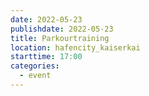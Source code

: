 ```yaml
---
date: 2022-05-23
publishdate: 2022-05-23
title: Parkourtraining
location: hafencity_kaiserkai
starttime: 17:00
categories:
  - event
---
```

